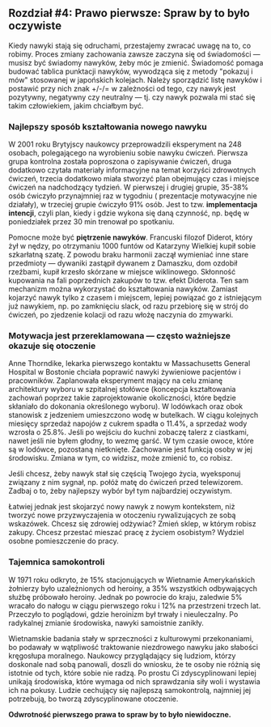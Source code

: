 ## Rozdział #4: Prawo pierwsze: Spraw by to było oczywiste

Kiedy nawyki stają się odruchami, przestajemy zwracać uwagę na to, co robimy. Proces zmiany zachowania zawsze zaczyna
się od świadomości — musisz być świadomy nawyków, żeby móc je zmienić.
Świadomość pomaga budować tablica punktacji nawyków, wywodząca się z metody "pokazuj i mów" stosowanej w japońskich
kolejach. Należy sporządzić listę nawyków i postawić przy nich znak +/-/= w zależności od tego, czy nawyk jest
pozytywny, negatywny czy neutralny — tj. czy nawyk pozwala mi stać się takim człowiekiem, jakim chciałbym być.

### Najlepszy sposób kształtowania nowego nawyku

W 2001 roku Brytyjscy naukowcy przeprowadzili eksperyment na 248 osobach, polegającego na wyrobieniu sobie nawyku
ćwiczeń. Pierwsza grupa kontrolna została poproszona o zapisywanie ćwiczeń, druga dodatkowo czytała materiały
informacyjne na temat korzyści zdrowotnych ćwiczeń, trzecia dodatkowo miała stworzyć plan obejmujący czas i miejsce
ćwiczeń na nadchodzący tydzień. W pierwszej i drugiej grupie, 35-38% osób ćwiczyło przynajmniej raz w tygodniu (
prezentacje motywacyjne nie działały), w trzeciej grupie ćwiczyło 91% osób. Jest to tzw. **implementacja intencji**,
czyli plan, kiedy i gdzie wykona się daną czynność, np. będę w poniedziałek przez 30 min trenował po spotkaniu.

Pomocne może być **piętrzenie nawyków**. Francuski filozof Diderot, który żył w nędzy, po otrzymaniu 1000 funtów od
Katarzyny Wielkiej kupił sobie szkarłatną szatę. Z powodu braku harmonii zaczął wymieniać inne stare przedmioty —
dywaniki zastąpił dywanem z Damaszku, dom ozdobił rzeźbami, kupił krzesło skórzane w miejsce wiklinowego. Skłonność
kupowania na fali poprzednich zakupów to tzw. efekt Diderota. Ten sam mechanizm można wykorzystać do kształtowania
nawyków. Zamiast kojarzyć nawyk tylko z czasem i miejscem, lepiej powiązać go z istniejącym już nawykiem, np. po
zamknięciu slack, od razu przebiorę się w strój do ćwiczeń, po zjedzenie kolacji od razu włożę naczynia do zmywarki.

### Motywacja jest przereklamowana — często ważniejsze okazuje się otoczenie

Anne Thorndike, lekarka pierwszego kontaktu w Massachusetts General Hospital w Bostonie chciała poprawić nawyki
żywieniowe pacjentów i pracowników. Zaplanowała eksperyment mający na celu zmianę architektury wyboru w szpitalnej
stołówce (koncepcja kształtowania zachowań poprzez takie zaprojektowanie okoliczności, które będzie skłaniało do
dokonania określonego wyboru). W lodówkach oraz obok stanowisk z jedzeniem umieszczono wodę w butelkach. W ciągu
kolejnych miesięcy sprzedaż napojów z cukrem spadła o 11.4%, a sprzedaż wody wzrosła o 25.8%. Jeśli po wejściu do kuchni
zobaczę talerz z ciastkami, nawet jeśli nie byłem głodny, to wezmę garść. W tym czasie owoce, które są w lodówce,
pozostaną nietknięte. Zachowanie jest funkcją osoby w jej środowisku. Zmiana w tym, co widzisz, może zmienić to, co
robisz.

Jeśli chcesz, żeby nawyk stał się częścią Twojego życia, wyeksponuj związany z nim sygnał, np. połóż matę do ćwiczeń
przed telewizorem. Zadbaj o to, żeby najlepszy wybór był tym najbardziej oczywistym.

Łatwiej jednak jest skojarzyć nowy nawyk z nowym kontekstem, niż tworzyć nowe przyzwyczajenia w otoczeniu rywalizujących
ze sobą wskazówek. Chcesz się zdrowiej odżywiać? Zmień sklep, w którym robisz zakupy. Chcesz przestać mieszać pracę z
życiem osobistym? Wydziel osobne pomieszczenie do pracy.

### Tajemnica samokontroli

W 1971 roku odkryto, że 15% stacjonujących w Wietnamie Amerykańskich żołnierzy było uzależnionych od heroiny, a 35%
wszystkich odbywających służbę próbowało heroiny. Jednak po powrocie do kraju, zaledwie 5% wracało do nałogu w ciągu
pierwszego roku i 12% na przestrzeni trzech lat. Przeczyło to poglądowi, gdzie heroinizm był trwały i nieuleczalny. Po
radykalnej zmianie środowiska, nawyki samoistnie zanikły.

Wietnamskie badania stały w sprzeczności z kulturowymi przekonaniami, bo podawały w wątpliwość traktowanie niezdrowego
nawyku jako słabości kręgosłupa moralnego. Naukowcy przyglądający się ludziom, którzy doskonale nad sobą panowali,
doszli do wniosku, że te osoby nie różnią się istotnie od tych, które sobie nie radzą. Po prostu Ci zdyscyplinowani
lepiej unikają środowiska, które wymaga od nich sprawdzania siły woli i wystawia ich na pokusy. Ludzie cechujący się
najlepszą samokontrolą, najmniej jej potrzebują, bo tworzą zdyscyplinowane otoczenie.

**Odwrotność pierwszego prawa to spraw by to było niewidoczne.**

